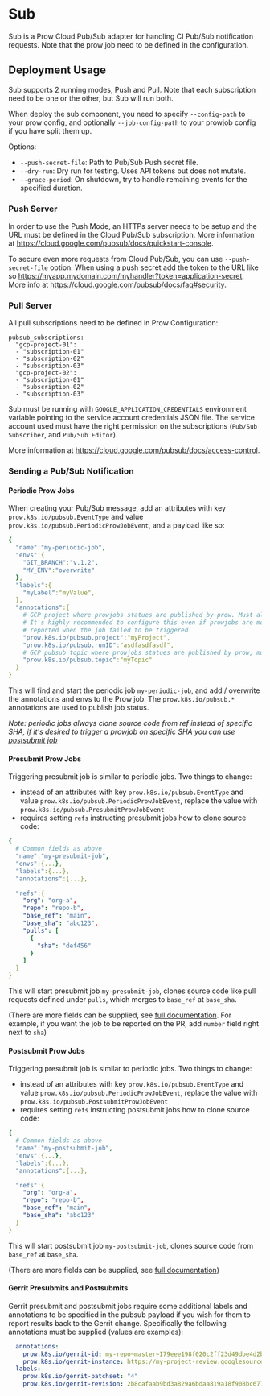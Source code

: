 # Sub

Sub is a Prow Cloud Pub/Sub adapter for handling CI Pub/Sub notification requests.
Note that the prow job need to be defined in the configuration.

## Deployment Usage

Sub supports 2 running modes, Push and Pull. Note that each subscription need to be one or the other, but Sub will run both.

When deploy the sub component, you need to specify `--config-path` to your prow config, and optionally
`--job-config-path` to your prowjob config if you have split them up.


Options:
* `--push-secret-file`: Path to Pub/Sub Push secret file.
* `--dry-run`: Dry run for testing. Uses API tokens but does not mutate.
* `--grace-period`: On shutdown, try to handle remaining events for the specified duration.

### Push Server

In order to use the Push Mode, an HTTPs server needs to be setup and the URL must be defined in the Cloud Pub/Sub subscription.
More information at https://cloud.google.com/pubsub/docs/quickstart-console.

To secure even more requests from Cloud Pub/Sub, you can use `--push-secret-file` option.
When using a push secret add the token to the URL like so  https://myapp.mydomain.com/myhandler?token=application-secret.
More info at https://cloud.google.com/pubsub/docs/faq#security.

### Pull Server

All pull subscriptions need to be defined in Prow Configuration:

```
pubsub_subscriptions:
  "gcp-project-01":
  - "subscription-01"
  - "subscription-02"
  - "subscription-03"
  "gcp-project-02":
  - "subscription-01"
  - "subscription-02"
  - "subscription-03"
```

Sub must be running with `GOOGLE_APPLICATION_CREDENTIALS` environment variable pointing to the service
account credentials JSON file. The service account used must have the right permission on the
subscriptions (`Pub/Sub Subscriber`, and `Pub/Sub Editor`).

More information at https://cloud.google.com/pubsub/docs/access-control.

### Sending a Pub/Sub Notification

#### Periodic Prow Jobs

When creating your Pub/Sub message, add an attributes with key ```prow.k8s.io/pubsub.EventType```
and value ```prow.k8s.io/pubsub.PeriodicProwJobEvent```, and a payload like so:

```yaml
{
  "name":"my-periodic-job",
  "envs":{
    "GIT_BRANCH":"v.1.2",
    "MY_ENV":"overwrite"
  },
  "labels":{
    "myLabel":"myValue",
  },
  "annotations":{
    # GCP project where prowjobs statues are published by prow. Must also provide "prow.k8s.io/pubsub.topic" to take effect.
    # It's highly recommended to configure this even if prowjobs are monitorings by other means, since this is also where errors are
    # reported when the job failed to be triggered
    "prow.k8s.io/pubsub.project":"myProject",
    "prow.k8s.io/pubsub.runID":"asdfasdfasdf",
    # GCP pubsub topic where prowjobs statues are published by prow, must be a different topic from where this payload is published to
    "prow.k8s.io/pubsub.topic":"myTopic"
  }
}
```

This will find and start the periodic job ```my-periodic-job```, and add / overwrite the
annotations and envs to the Prow job. The ```prow.k8s.io/pubsub.*``` annotations are
used to publish job status.

_Note: periodic jobs always clone source code from ref instead of specific SHA, if it's desired to trigger a prowjob on specific SHA you can use [postsubmit job](#postsubmit-prow-jobs)_

#### Presubmit Prow Jobs

Triggering presubmit job is similar to periodic jobs. Two things to change:

- instead of an attributes with key ```prow.k8s.io/pubsub.EventType``` and value
```prow.k8s.io/pubsub.PeriodicProwJobEvent```, replace the value with ```prow.k8s.io/pubsub.PresubmitProwJobEvent```
- requires setting `refs` instructing presubmit jobs how to clone source code:

```yaml
{
  # Common fields as above
  "name":"my-presubmit-job",
  "envs":{...},
  "labels":{...},
  "annotations":{...},

  "refs":{
    "org": "org-a",
    "repo": "repo-b",
    "base_ref": "main",
    "base_sha": "abc123",
    "pulls": [
      {
        "sha": "def456"
      }
    ]
  }
}
```

This will start presubmit job ```my-presubmit-job```, clones source code like pull requests
defined under ```pulls```, which merges to ```base_ref``` at ```base_sha```.

(There are more fields can be supplied, see [full documentation](https://github.com/kubernetes/test-infra/blob/18678b3b8f4bc7c51475f41964927ff7e635f3b9/prow/apis/prowjobs/v1/types.go#L883). For example, if you want the job to be reported on the PR, add ```number``` field right next to ```sha```)

#### Postsubmit Prow Jobs

Triggering presubmit job is similar to periodic jobs. Two things to change:

- instead of an attributes with key ```prow.k8s.io/pubsub.EventType``` and value
```prow.k8s.io/pubsub.PeriodicProwJobEvent```, replace the value with ```prow.k8s.io/pubsub.PostsubmitProwJobEvent```
- requires setting `refs` instructing postsubmit jobs how to clone source code:

```yaml
{
  # Common fields as above
  "name":"my-postsubmit-job",
  "envs":{...},
  "labels":{...},
  "annotations":{...},

  "refs":{
    "org": "org-a",
    "repo": "repo-b",
    "base_ref": "main",
    "base_sha": "abc123"
  }
}
```

This will start postsubmit job ```my-postsubmit-job```, clones source code from ```base_ref```
at ```base_sha```.

(There are more fields can be supplied, see [full documentation](https://github.com/kubernetes/test-infra/blob/18678b3b8f4bc7c51475f41964927ff7e635f3b9/prow/apis/prowjobs/v1/types.go#L883))

#### Gerrit Presubmits and Postsubmits

Gerrit presubmit and postsubmit jobs require some additional labels and annotations to be specified in the pubsub payload if you wish for them to report results back to the Gerrit change. Specifically the following annotations must be supplied (values are examples):

```yaml
  annotations:
    prow.k8s.io/gerrit-id: my-repo~master~I79eee198f020c2ff23d49dbe4d2b2ef7cdc4091b
    prow.k8s.io/gerrit-instance: https://my-project-review.googlesource.com
  labels:
    prow.k8s.io/gerrit-patchset: "4"
    prow.k8s.io/gerrit-revision: 2b8cafaab9bd3a829a6bdaa819a18f908bc677ca
```
